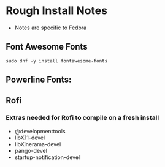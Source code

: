 # Rough Install Notes
- Notes are specific to Fedora

## Font Awesome Fonts
`sudo dnf -y install fontawesome-fonts`

## Powerline Fonts:
[Powerline Fonts]: https://github.com/powerline/fonts

## Rofi
[Rofi]: https://davedavenport.github.io/rofi

### Extras needed for Rofi to compile on a fresh install
- @developmenttools
- libX11-devel
- libXinerama-devel
- pango-devel
- startup-notification-devel
